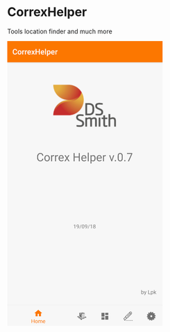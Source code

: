 # CorrexHelper
Tools location finder and much more

![alt text](https://raw.githubusercontent.com/dangervoid12/CorrexHelper/master/pics/1.png)
